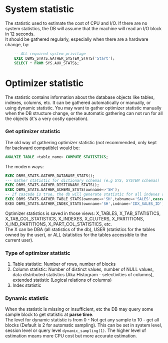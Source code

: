 # System statistic
The statistic used to estimate the cost of CPU and I/O. If there are no system statistics, 
the DB will assume that the machine will read an I/O block in 12 seconds.   
It should be gathered regularly, especially when there are a hardware change, by:
```SQL
    -- ALL required system privilage
    EXEC DBMS_STATS.GATHER_SYSTEM_STATS('Start');
    SELECT * FROM SYS.AUX_STATS$;
```
# Optimizer statistic
The statistic contains information about the database objects like tables, indexes, columns, etc. 
It can be gathered automatically or manually, or using dynamic statistic.
You may want to gather optimizer statistic manually when the DB structure change, 
or the automatic gathering can not run for all the objects (it's a very costly operation).


### Get optimizer statistic
The old way of gathering optimizer statistic (not recommended, only kept for backward compatible) would be:

```SQL
ANALYZE TABLE <table_name> COMPUTE STATISTICS;
``` 

The modern ways:
```SQL
EXEC DBMS_STATS.GATHER_DATABASE_STATS();
--- Gather statistic for dictionary schemas (e.g SYS, SYSTEM schemas)
EXEC DBMS_STATS.GATHER_DISTIONARY_STATS();
EXEC DBMS_STATS.GATHER_SCHEMA_STATS(ownname=>'SH');
-- If cascade is true, the db will generate statistic for all indexes of that table.
EXEC DBMS_STATS.GATHER_TABLE_STATS(ownname=>'SH',tabname=>'SALES',cascade=>'true');
EXEX DBMS_STATS.GATHER_INDEX_STATS(ownname='SH',indname='IDX_SALES_ID');
```

Optimizer statistics is saved in those views: X_TABLES, X_TAB_STATISTICS, X_TAB_COL_STATISTICS, X_INDEXES, 
X_CLUTERS, X_PARTITIONS, X_IND_PARTITIONS, X_PART_COL_STATISTICS, etc.  
The X can be DBA (all statistics of the db), USER (statistics for the tables owned by the user), 
or ALL (statistics for the tables accessible to the current user).
### Type of optimizer statistic
1. Table statistic: Number of rows, number of blocks
2. Column statistic: Number of distinct values, number of NULL values, data distributed statistics 
   (Aka Histogram - selectivities of columns), extended statistic (Logical relations of columns)
3. Index statistic

### Dynamic statistic
When the statistic is missing or insufficient, etc the DB may query some sample block to get statistic at __parse time__.  
The level for dynamic statistic is from 0 - Not get any sample  to 10 - get all blocks (Default is 2 for automatic sampling). 
This can be set in system level, session level or query level `dynamic_sampling(1)`.
The higher level of estimation means more CPU cost but more accurate estimation.